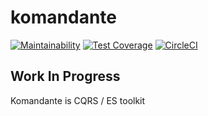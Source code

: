 # komandante

[![Maintainability](https://api.codeclimate.com/v1/badges/f6f81a8ab5b6b1070f33/maintainability)](https://codeclimate.com/github/hasanozgan/komandante/maintainability)
[![Test Coverage](https://api.codeclimate.com/v1/badges/f6f81a8ab5b6b1070f33/test_coverage)](https://codeclimate.com/github/hasanozgan/komandante/test_coverage)
[![CircleCI](https://circleci.com/gh/hasanozgan/komandante.svg?style=svg)](https://circleci.com/gh/hasanozgan/komandante)

## Work In Progress

Komandante is CQRS / ES toolkit


